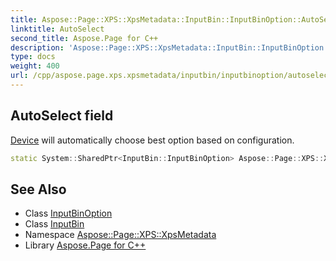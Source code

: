 ```yaml
---
title: Aspose::Page::XPS::XpsMetadata::InputBin::InputBinOption::AutoSelect field
linktitle: AutoSelect
second_title: Aspose.Page for C++
description: 'Aspose::Page::XPS::XpsMetadata::InputBin::InputBinOption::AutoSelect field. Device will automatically choose best option based on configuration in C++.'
type: docs
weight: 400
url: /cpp/aspose.page.xps.xpsmetadata/inputbin/inputbinoption/autoselect/
---
```

## AutoSelect field


[Device](../../../../aspose.page/device/) will automatically choose best option based on configuration.

```cpp
static System::SharedPtr<InputBin::InputBinOption> Aspose::Page::XPS::XpsMetadata::InputBin::InputBinOption::AutoSelect
```

## See Also

* Class [InputBinOption](../)
* Class [InputBin](../../)
* Namespace [Aspose::Page::XPS::XpsMetadata](../../../)
* Library [Aspose.Page for C++](../../../../)
